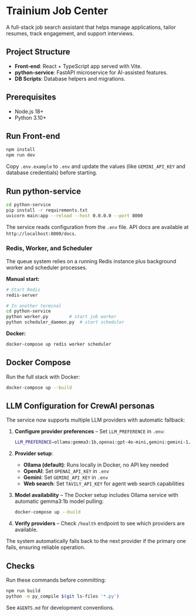 # Trainium Job Center

A full-stack job search assistant that helps manage applications, tailor resumes, track engagement, and support interviews.

## Project Structure

- **Front-end**: React + TypeScript app served with Vite.
- **python-service**: FastAPI microservice for AI-assisted features.
- **DB Scripts**: Database helpers and migrations.

## Prerequisites

- Node.js 18+
- Python 3.10+

## Run Front-end

```bash
npm install
npm run dev
```

Copy `.env.example` to `.env` and update the values (like `GEMINI_API_KEY` and database credentials) before starting.

## Run python-service

```bash
cd python-service
pip install -r requirements.txt
uvicorn main:app --reload --host 0.0.0.0 --port 8000
```

The service reads configuration from the `.env` file. API docs are available at `http://localhost:8000/docs`.

### Redis, Worker, and Scheduler

The queue system relies on a running Redis instance plus background worker and scheduler processes.

**Manual start:**

```bash
# Start Redis
redis-server

# In another terminal
cd python-service
python worker.py        # start job worker
python scheduler_daemon.py  # start scheduler
```

**Docker:**

```bash
docker-compose up redis worker scheduler
```

## Docker Compose

Run the full stack with Docker:

```bash
docker-compose up --build
```

## LLM Configuration for CrewAI personas

The service now supports multiple LLM providers with automatic fallback:

1. **Configure provider preferences** – Set `LLM_PREFERENCE` in `.env`:

   ```bash
   LLM_PREFERENCE=ollama:gemma3:1b,openai:gpt-4o-mini,gemini:gemini-1.5-flash
   ```

2. **Provider setup**:
   - **Ollama (default)**: Runs locally in Docker, no API key needed
   - **OpenAI**: Set `OPENAI_API_KEY` in `.env`
   - **Gemini**: Set `GEMINI_API_KEY` in `.env`
   - **Web search**: Set `TAVILY_API_KEY` for agent web search capabilities

3. **Model availability** – The Docker setup includes Ollama service with automatic gemma3:1b model pulling:

   ```bash
   docker-compose up --build
   ```

4. **Verify providers** – Check `/health` endpoint to see which providers are available.

The system automatically falls back to the next provider if the primary one fails, ensuring reliable operation.

## Checks

Run these commands before committing:

```bash
npm run build
python -m py_compile $(git ls-files '*.py')
```

See `AGENTS.md` for development conventions.
